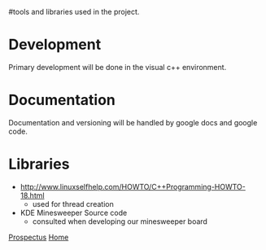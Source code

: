 #tools and libraries used in the project.

# Development #

Primary development will be done in the visual c++ environment.

# Documentation #

Documentation and versioning will be handled by google docs and google code.

# Libraries #

  * http://www.linuxselfhelp.com/HOWTO/C++Programming-HOWTO-18.html
    * used for thread creation
  * KDE Minesweeper Source code
    * consulted when developing our minesweeper board

[Prospectus](Prospectus.md)
[Home](Home.md)